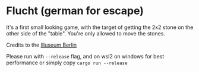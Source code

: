 # Flucht (german for escape)

It's a first small looking game, with the target of getting the 2x2 stone on the other side of the "table". You're only allowed to move the stones.

Credits to the [Illuseum Berlin](https://www.illuseum-berlin.de/)

Please run with `--release` flag, and on wsl2 on windows for best performance or simply copy `cargo run --release`
